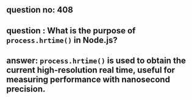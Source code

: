 
      
## question no: 408

## question : What is the purpose of `process.hrtime()` in Node.js?

## answer: `process.hrtime()` is used to obtain the current high-resolution real time, useful for measuring performance with nanosecond precision.
      